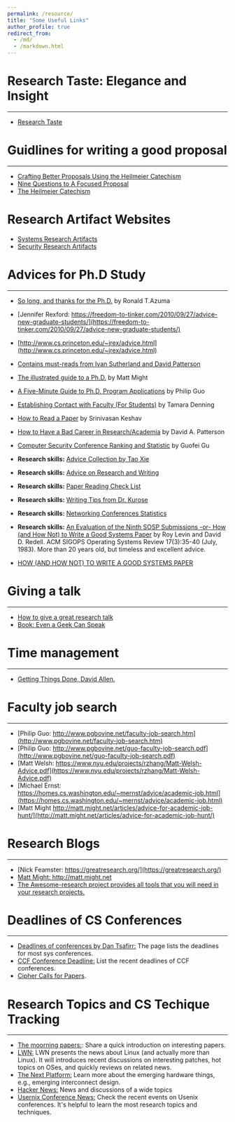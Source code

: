 ```yaml
---
permalink: /resource/
title: "Some Useful Links"
author_profile: true
redirect_from: 
  - /md/
  - /markdown.html
---
```


Research Taste: Elegance and Insight
======
---
- [Research Taste](https://home.ie.cuhk.edu.hk/~dmchiu/research_taste.pdf)


Guidlines for writing a good proposal
======
---
- [Crafting Better Proposals Using the Heilmeier Catechism](https://www.depts.ttu.edu/research/ordc/Resources/heilmeier-catechism.php)
- [Nine Questions to A Focused Proposal](https://research.utdallas.edu/blog/nine-questions-to-a-focused-proposal)
- [The Heilmeier Catechism](https://www.darpa.mil/work-with-us/heilmeier-catechism)


Research Artifact Websites
======

- [Systems Research Artifacts](https://sysartifacts.github.io/)
- [Security Research Artifacts](https://secartifacts.github.io/)


Advices for Ph.D Study
======
---
- [So long, and thanks for the Ph.D.](https://www.cs.unc.edu/~azuma/hitch4.html) by Ronald T.Azuma
- [Jennifer Rexford: https://freedom-to-tinker.com/2010/09/27/advice-new-graduate-students/](https://freedom-to-tinker.com/2010/09/27/advice-new-graduate-students/)
- [http://www.cs.princeton.edu/~jrex/advice.html](http://www.cs.princeton.edu/~jrex/advice.html)
- [Contains must-reads from Ivan Sutherland and David Patterson](http://caesar.web.engr.illinois.edu/advice.html)
- [The illustrated guide to a Ph.D.](https://matt.might.net/articles/phd-school-in-pictures/) by Matt Might
- [A Five-Minute Guide to Ph.D. Program Applications](https://pg.ucsd.edu/PhD-application-tips.htm) by Philip Guo
- [Establishing Contact with Faculty (For Students)](https://ymmv.tamaradenning.net/blog/2019/08/28/establishing-contact-with-faculty.html) by Tamara Denning
- [How to Read a Paper](http://blizzard.cs.uwaterloo.ca/keshav/home/Papers/data/07/paper-reading.pdf) by Srinivasan Keshav
- [How to Have a Bad Career in Research/Academia](https://people.eecs.berkeley.edu/~pattrsn/talks/BadCareer.pdf) by David A. Patterson
- [Computer Security Conference Ranking and Statistic](https://people.engr.tamu.edu/guofei/sec_conf_stat.htm) by Guofei Gu
- **Research skills:** [Advice Collection by Tao Xie](http://people.engr.ncsu.edu/txie/advice.htm)
- **Research skills:** [Advice on Research and Writing](http://www.cs.cmu.edu/afs/cs.cmu.edu/user/mleone/web/how-to.html)
- **Research skills:** [Paper Reading Check List ](http://bbcr.uwaterloo.ca/~brecht/courses/856/readings/general/jamin-checklist.html)
- **Research skills:** [Writing Tips from Dr. Kurose](http://www-net.cs.umass.edu/kurose/writing/)
- **Research skills:** [Networking Conferences Statistics](https://sites.cs.ucsb.edu/~almeroth/conf/stats/)
- **Research skills:** [An Evaluation of the Ninth SOSP Submissions -or- How (and How Not) to Write a Good Systems Paper](https://www.usenix.org/legacy/events/samples/submit/advice.html) by Roy Levin and David D. Redell. ACM SIGOPS Operating Systems Review 17(3):35-40 (July, 1983). More than 20 years old, but timeless and excellent advice.

- [HOW (AND HOW NOT) TO WRITE A GOOD SYSTEMS PAPER](https://www.usenix.org/conferences/author-resources/how-and-how-not-write-good-systems-paper)


Giving a talk
======
---
- [How to give a great research talk](https://www.microsoft.com/en-us/research/academic-program/give-great-research-talk/)
- [Book: Even a Geek Can Speak]()


Time management
======
---
- [Getting Things Done, David Allen.]()


Faculty job search
=======
---
- [Philip Guo: http://www.pgbovine.net/faculty-job-search.htm](http://www.pgbovine.net/faculty-job-search.htm)
- [Philip Guo: http://www.pgbovine.net/guo-faculty-job-search.pdf](http://www.pgbovine.net/guo-faculty-job-search.pdf)
- [Matt Welsh: https://www.nyu.edu/projects/rzhang/Matt-Welsh-Advice.pdf](https://www.nyu.edu/projects/rzhang/Matt-Welsh-Advice.pdf)
- [Michael Ernst: https://homes.cs.washington.edu/~mernst/advice/academic-job.html](https://homes.cs.washington.edu/~mernst/advice/academic-job.html)
- [Matt Might http://matt.might.net/articles/advice-for-academic-job-hunt/](http://matt.might.net/articles/advice-for-academic-job-hunt/)


Research Blogs
======
---
- [Nick Feamster: https://greatresearch.org/](https://greatresearch.org/)
- [Matt Might: http://matt.might.net ](http://matt.might.net)
- [The Awesome-research project provides all tools that you will need in your research projects.](https://github.com/emptymalei/awesome-research)


Deadlines of CS Conferences
======
---
- [Deadlines of conferences by Dan Tsafirr:](http://www.cs.technion.ac.il/~dan/index_sysvenues_deadline.html) The page lists the deadlines for most sys conferences.
- [CCF Conference Deadline:](https://ccfddl.github.io/) List the recent deadlines of CCF conferences.
- [Cipher Calls for Papers](http://www.ieee-security.org/CFP/Cipher-Call-for-Papers.html).

Research Topics and CS Techique Tracking
======
---
- [The moorning papers:](https://blog.acolyer.org/): Share a quick introduction on interesting papers.
- [LWN:](https://lwn.net/) LWN presents the news about Linux (and actually more than Linux). It will introduces recent discussions on interesting patches, hot topics on OSes, and quickly reviews on related news.
- [The Next Platform:](https://www.nextplatform.com/) Learn more about the emerging hardware things, e.g., emerging interconnect design.
- [Hacker News:](https://news.ycombinator.com/) News and discussions of a wide topics
- [Usernix Conference News:](https://www.usenix.org/conferences) Check the recent events on Usenix conferences. It's helpful to learn the most research topics and techniques.


<!-- ## Locations of key files/directories

* Basic config options: _config.yml
* Top navigation bar config: _data/navigation.yml
* Single pages: _pages/
* Collections of pages are .md or .html files in:
  * _publications/
  * _portfolio/
  * _posts/
  * _teaching/
  * _talks/
* Footer: _includes/footer.html
* Static files (like PDFs): /files/
* Profile image (can set in _config.yml): images/bob.jpeg

## Tips and hints

* Name a file ".md" to have it render in markdown, name it ".html" to render in HTML.
* Go to the [commit list](https://github.com/academicpages/academicpages.github.io/commits/master) (on your repo) to find the last version Github built with Jekyll. 
  * Green check: successful build
  * Orange circle: building
  * Red X: error
  * No icon: not built

## Resources
 * [Liquid syntax guide](https://shopify.github.io/liquid/tags/control-flow/)

## Markdown guide

### Header three

#### Header four

##### Header five

###### Header six

## Blockquotes

Single line blockquote:

> Quotes are cool.

## Tables

### Table 1

| Entry            | Item   |                                                              |
| --------         | ------ | ------------------------------------------------------------ |
| [John Doe](#)    | 2016   | Description of the item in the list                          |
| [Jane Doe](#)    | 2019   | Description of the item in the list                          |
| [Doe Doe](#)     | 2022   | Description of the item in the list                          |

### Table 2

| Header1 | Header2 | Header3 |
|:--------|:-------:|--------:|
| cell1   | cell2   | cell3   |
| cell4   | cell5   | cell6   |
|-----------------------------|
| cell1   | cell2   | cell3   |
| cell4   | cell5   | cell6   |
|=============================|
| Foot1   | Foot2   | Foot3   |

## Definition Lists

Definition List Title
:   Definition list division.

Startup
:   A startup company or startup is a company or temporary organization designed to search for a repeatable and scalable business model.

#dowork
:   Coined by Rob Dyrdek and his personal body guard Christopher "Big Black" Boykins, "Do Work" works as a self motivator, to motivating your friends.

Do It Live
:   I'll let Bill O'Reilly [explain](https://www.youtube.com/watch?v=O_HyZ5aW76c "We'll Do It Live") this one.

## Unordered Lists (Nested)

  * List item one 
      * List item one 
          * List item one
          * List item two
          * List item three
          * List item four
      * List item two
      * List item three
      * List item four
  * List item two
  * List item three
  * List item four

## Ordered List (Nested)

  1. List item one 
      1. List item one 
          1. List item one
          2. List item two
          3. List item three
          4. List item four
      2. List item two
      3. List item three
      4. List item four
  2. List item two
  3. List item three
  4. List item four

## Buttons

Make any link standout more when applying the `.btn` class.

## Notices

**Watch out!** You can also add notices by appending `{: .notice}` to a paragraph.
{: .notice}

## HTML Tags

### Address Tag

<address>
  1 Infinite Loop<br /> Cupertino, CA 95014<br /> United States
</address>

### Anchor Tag (aka. Link)

This is an example of a [link](http://github.com "Github").

### Abbreviation Tag

The abbreviation CSS stands for "Cascading Style Sheets".

*[CSS]: Cascading Style Sheets

### Cite Tag

"Code is poetry." ---<cite>Automattic</cite>

### Code Tag

You will learn later on in these tests that `word-wrap: break-word;` will be your best friend.

### Strike Tag

This tag will let you <strike>strikeout text</strike>.

### Emphasize Tag

The emphasize tag should _italicize_ text.

### Insert Tag

This tag should denote <ins>inserted</ins> text.

### Keyboard Tag

This scarcely known tag emulates <kbd>keyboard text</kbd>, which is usually styled like the `<code>` tag.

### Preformatted Tag

This tag styles large blocks of code.

<pre>
.post-title {
  margin: 0 0 5px;
  font-weight: bold;
  font-size: 38px;
  line-height: 1.2;
  and here's a line of some really, really, really, really long text, just to see how the PRE tag handles it and to find out how it overflows;
}
</pre>

### Quote Tag

<q>Developers, developers, developers&#8230;</q> &#8211;Steve Ballmer

### Strong Tag

This tag shows **bold text**.

### Subscript Tag

Getting our science styling on with H<sub>2</sub>O, which should push the "2" down.

### Superscript Tag

Still sticking with science and Isaac Newton's E = MC<sup>2</sup>, which should lift the 2 up.

### Variable Tag

This allows you to denote <var>variables</var>. -->
